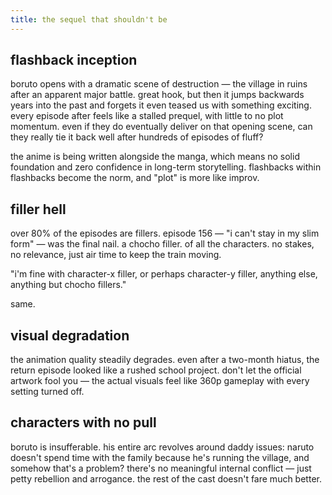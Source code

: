 ```yaml
---
title: the sequel that shouldn't be
---
```


## flashback inception

boruto opens with a dramatic scene of destruction — the village in ruins after an apparent major battle. great hook, but then it jumps backwards years into the past and forgets it even teased us with something exciting. every episode after feels like a stalled prequel, with little to no plot momentum. even if they do eventually deliver on that opening scene, can they really tie it back well after hundreds of episodes of fluff?

the anime is being written alongside the manga, which means no solid foundation and zero confidence in long-term storytelling. flashbacks within flashbacks become the norm, and "plot" is more like improv.

## filler hell

over 80% of the episodes are fillers. episode 156 — "i can't stay in my slim form" — was the final nail. a chocho filler. of all the characters. no stakes, no relevance, just air time to keep the train moving.

"i'm fine with character-x filler, or perhaps character-y filler, anything else, anything but chocho fillers."

same.

## visual degradation

the animation quality steadily degrades. even after a two-month hiatus, the return episode looked like a rushed school project. don't let the official artwork fool you — the actual visuals feel like 360p gameplay with every setting turned off.

## characters with no pull

boruto is insufferable. his entire arc revolves around daddy issues: naruto doesn't spend time with the family because he's running the village, and somehow that's a problem? there's no meaningful internal conflict — just petty rebellion and arrogance. the rest of the cast doesn't fare much better.
